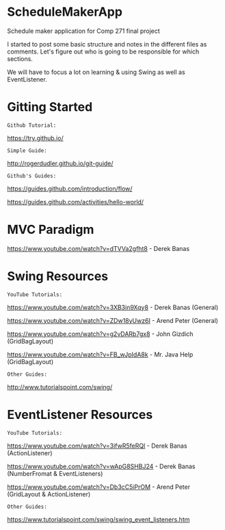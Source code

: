 # ScheduleMakerApp
Schedule maker application for Comp 271 final project

I started to post some basic structure and notes in the different files as comments. Let's figure out who is going to be responsible for which sections. 

We will have to focus a lot on learning & using Swing as well as EventListener.

# Gitting Started

	Github Tutorial: 
https://try.github.io/

	Simple Guide:
http://rogerdudler.github.io/git-guide/

	Github's Guides:
https://guides.github.com/introduction/flow/

https://guides.github.com/activities/hello-world/

# MVC Paradigm

https://www.youtube.com/watch?v=dTVVa2gfht8 - Derek Banas

# Swing Resources

	YouTube Tutorials:
https://www.youtube.com/watch?v=3XB3in9Xqy8 - Derek Banas (General)

https://www.youtube.com/watch?v=ZDw18yUwz6I - Arend Peter (General)

https://www.youtube.com/watch?v=g2vDARb7gx8 - John Gizdich (GridBagLayout)

https://www.youtube.com/watch?v=FB_wJpIdA8k - Mr. Java Help (GridBagLayout)

	Other Guides:
http://www.tutorialspoint.com/swing/
	
# EventListener Resources

	YouTube Tutorials:
https://www.youtube.com/watch?v=3ifwR5feRQI - Derek Banas (ActionListener)

https://www.youtube.com/watch?v=wApG8SHBJ24 - Derek Banas (NumberFromat & EventListeners)

https://www.youtube.com/watch?v=Db3cC5iPrOM - Arend Peter (GridLayout & ActionListener)

	Other Guides:
https://www.tutorialspoint.com/swing/swing_event_listeners.htm
